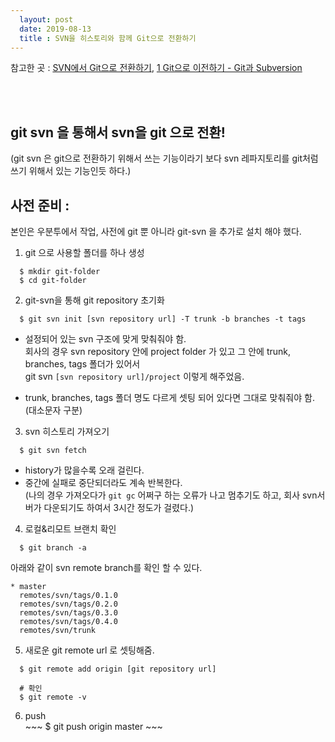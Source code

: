 ```yaml
---
  layout: post
  date: 2019-08-13
  title : SVN을 히스토리와 함께 Git으로 전환하기
---
```


참고한 곳 : [SVN에서 Git으로 전환하기](https://gist.github.com/ikaruce/9c8dc57849e003df6fdc), [1 Git으로 이전하기 - Git과 Subversion](https://git-scm.com/book/ko/v1/Git%EC%9C%BC%EB%A1%9C-%EC%9D%B4%EC%A0%84%ED%95%98%EA%B8%B0-Git%EA%B3%BC-Subversion)
  
<br><br>
## git svn 을 통해서 svn을 git 으로 전환!
  (git svn 은 git으로 전환하기 위해서 쓰는 기능이라기 보다 svn 레파지토리를 git처럼 쓰기 위해서 있는 기능인듯 하다.)

## 사전 준비 : 
   본인은 우분투에서 작업, 사전에 git 뿐 아니라 git-svn 을 추가로 설치 해야 했다. 


  1. git 으로 사용할 폴더를 하나 생성
~~~
  $ mkdir git-folder
  $ cd git-folder
~~~
  
  2. git-svn을 통해 git repository 초기화
~~~
  $ git svn init [svn repository url] -T trunk -b branches -t tags
~~~
  * 설정되어 있는 svn 구조에 맞게 맞춰줘야 함.  
    회사의 경우 svn repository 안에 project folder 가 있고 그 안에 trunk, branches, tags 폴더가 있어서     
    git svn ```[svn repository url]/project``` 이렇게 해주었음.  
      
  * trunk, branches, tags 폴더 명도 다르게 셋팅 되어 있다면 그대로 맞춰줘야 함. (대소문자 구분)
    
      
  3. svn 히스토리 가져오기
~~~
  $ git svn fetch
~~~
  * history가 많을수록 오래 걸린다. 
  * 중간에 실패로 중단되더라도 계속 반복한다.  
    (나의 경우 가져오다가 ```git gc``` 어쩌구 하는 오류가 나고 멈추기도 하고, 회사 svn서버가 다운되기도 하여서 3시간 정도가 걸렸다.)
    
  4. 로컬&리모트 브랜치 확인
~~~
  $ git branch -a
~~~
  아래와 같이 svn remote branch를 확인 할 수 있다.
~~~
* master
  remotes/svn/tags/0.1.0
  remotes/svn/tags/0.2.0
  remotes/svn/tags/0.3.0
  remotes/svn/tags/0.4.0
  remotes/svn/trunk
~~~

  5. 새로운 git remote url 로 셋팅해줌.  
  ~~~
    $ git remote add origin [git repository url]

    # 확인
    $ git remote -v
  ~~~

  6. push  
    ~~~
      $ git push origin master
    ~~~
